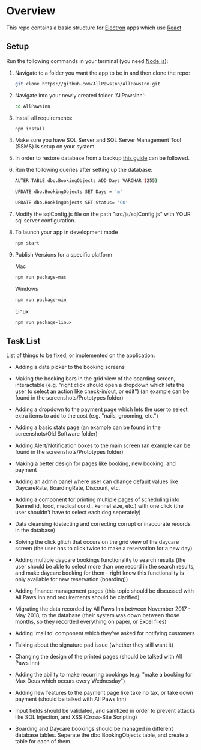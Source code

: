 # Overview
This repo contains a basic structure for [Electron](https://electron.atom.io/) apps which use [React](https://facebook.github.io/react/)

## Setup
Run the following commands in your terminal (you need [Node.js](https://nodejs.org/en/)):

1. Navigate to a folder you want the app to be in and then clone the repo:  
    ```sh
    git clone https://github.com/AllPawsInn/AllPawsInn.git
    ```
2. Navigate into your newly created folder 'AllPawsInn':  
    ```sh
    cd AllPawsInn
    ```

3. Install all requirements:  
    ```sh
    npm install
    ```
4. Make sure you have SQL Server and SQL Server Management Tool (SSMS) is setup on your system.

5. In order to restore database from a backup [this guide](https://www.howtogeek.com/50354/restoring-a-sql-database-backup-using-sql-server-management-studio)  can be followed.

5. Run the following queries after setting up the database:
   ```sh
   ALTER TABLE dbo.BookingObjects ADD Days VARCHAR (255)
   ```

   ```sh
   UPDATE dbo.BookingObjects SET Days = 'm'
   ```
   
   ```sh
   UPDATE dbo.BookingObjects SET Status= 'CO'
   ```
5. Modify the sqlConfig.js file on the path "src/js/sqlConfig.js" with YOUR sql server configuration.

6. To launch your app in development mode
    ```sh
    npm start

7. Publish Versions for a specific platform

    Mac
    ```sh
    npm run package-mac
    ```

    Windows
    ```sh
    npm run package-win
    ```

    Linux
    ```sh
    npm run package-linux
    ```
## Task List   
List of things to be fixed, or implemented on the application:
   * Adding a date picker to the booking screens
     
   * Making the booking bars in the grid view of the boarding screen, interactable (e.g. "right click should open a dropdown which
     lets the user to select an action like check-in/out, or edit") (an example can be found in the screenshots/Prototypes folder)
      
   * Adding a dropdown to the payment page which lets the user to select extra items to add to the cost (e.g. "nails, grooming,              etc.")
    
   * Adding a basic stats page (an example can be found in the screenshots/Old Software folder)
    
   * Adding Alert/Notification boxes to the main screen (an example can be found in the screenshots/Prototypes folder)
    
   * Making a better design for pages like booking, new booking, and payment
    
   * Adding an admin panel where user can change default values like DaycareRate, BoardingRate, Discount, etc.
   
   * Adding a component for printing multiple pages of scheduling info (kennel id, food, medical cond., kennel size, etc.) with one click (the user shouldn't have to select each dog seperately)
   
   * Data cleansing (detecting and correcting corrupt or inaccurate records in the database)
  
   * Solving the click glitch that occurs on the grid view of the daycare screen (the user has to click twice to make a reservation for a new day)
   
   * Adding multiple daycare bookings functionality to search results (the user should be able to select more than one record in the search results, and make daycare booking for them - right know this functionality is only available for new reservation (boarding))
   
   * Adding finance management pages (this topic should be discussed with All Paws Inn and requirements should be clarified)
   
   * Migrating the data recorded by All Paws Inn between November 2017 - May 2018, to the database (their system was down between those months, so they recorded everything on paper, or Excel files)
   
   * Adding 'mail to' component which they've asked for notifying customers
   
   * Talking about the signature pad issue (whether they still want it)
   
   * Changing the design of the printed pages (should be talked with All Paws Inn)
   
   * Adding the ability to make recurring bookings (e.g. "make a booking for Max Deus which occurs every Wednesday")
   
   * Adding new features to the payment page like take no tax, or take down payment (should be talked with All Paws Inn)
   
   * Input fields should be validated, and sanitized in order to prevent attacks like SQL Injection, and XSS (Cross-Site Scripting)
   
   * Boarding and Daycare bookings should be managed in different database tables. Seperate the dbo.BookingObjects table, and create a table for each of them.
